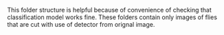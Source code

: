 This folder structure is helpful because of convenience of checking that classification model works fine.
These folders contain only images of flies that are cut with use of detector from orignal image.
